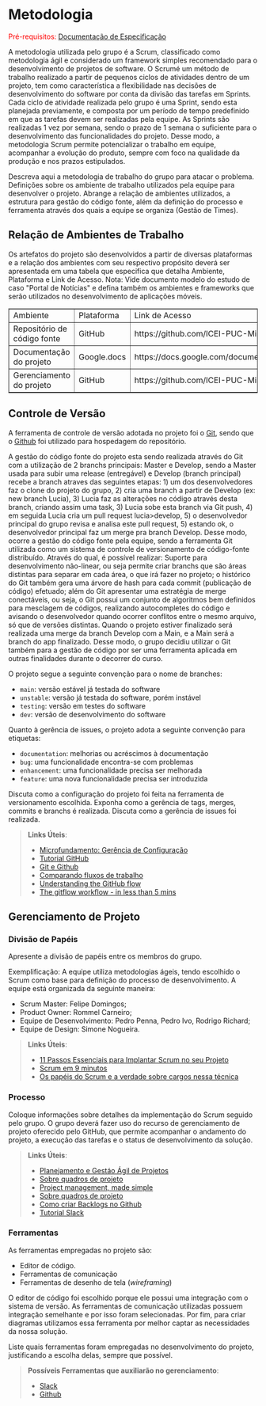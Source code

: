 
# Metodologia

<span style="color:red">Pré-requisitos: <a href="2-Especificação do Projeto.md"> Documentação de Especificação</a></span>

A metodologia utilizada pelo grupo é a Scrum, classificado como metodologia ágil e considerado um framework simples recomendado para o desenvolvimento de projetos de software. O Scrumé um método de trabalho realizado a partir de pequenos ciclos de atividades dentro de um projeto, tem como característica a flexibilidade nas decisões de desenvolvimento do software por conta da divisão das tarefas em Sprints.
Cada ciclo de atividade realizada pelo grupo é uma Sprint, sendo esta planejada previamente, e composta por um período de tempo predefinido em que as tarefas devem ser realizadas pela equipe. As Sprints são realizadas 1 vez por semana, sendo o prazo de 1 semana o suficiente para o desenvolvimento das funcionalidades do projeto. Desse modo, a metodologia Scrum permite potencializar o trabalho em equipe, acompanhar a evolução do produto, sempre com foco na qualidade da produção e nos prazos estipulados.



Descreva aqui a metodologia de trabalho do grupo para atacar o problema. Definições sobre os ambiente de trabalho utilizados pela  equipe para desenvolver o projeto. Abrange a relação de ambientes utilizados, a estrutura para gestão do código fonte, além da definição do processo e ferramenta através dos quais a equipe se organiza (Gestão de Times).

## Relação de Ambientes de Trabalho

Os artefatos do projeto são desenvolvidos a partir de diversas plataformas e a relação dos ambientes com seu respectivo propósito deverá ser apresentada em uma tabela que especifica que detalha Ambiente, Plataforma e Link de Acesso. 
Nota: Vide documento modelo do estudo de caso "Portal de Notícias" e defina também os ambientes e frameworks que serão utilizados no desenvolvimento de aplicações móveis.

<table border="1">
    <tr>
        <td>Ambiente</td>
        <td>Plataforma</td>
        <td>Link de Acesso</td>
    </tr>
    <tr>
        <td>Repositório de código fonte</td>
        <td>GitHub</td>
        <td>https://github.com/ICEI-PUC-Minas-PMV-ADS/SuperGym</td>
    </tr>
    <tr>
        <td>Documentação do projeto</td>
        <td>Google.docs</td>
        <td>https://docs.google.com/document/d/1O494LyIf48wss_2yUxAqCOLgkKYulfyEXgFFr4eic6M/edit</td>
    </tr>
    <tr>
        <td>Gerenciamento do projeto</td>
        <td>GitHub</td>
        <td>https://github.com/ICEI-PUC-Minas-PMV-ADS/SuperGym</td>
    </tr>
</table>





## Controle de Versão

A ferramenta de controle de versão adotada no projeto foi o
[Git](https://git-scm.com/), sendo que o [Github](https://github.com)
foi utilizado para hospedagem do repositório.

A gestão do código fonte do projeto esta sendo realizada através do Git com a utilização de 2 branchs principais: Master e Develop, sendo a Master usada para subir uma release (entregável) e Develop (branch principal) recebe a branch atraves das seguintes etapas: 1) um dos desenvolvedores faz o clone do projeto do grupo, 2) cria uma branch a partir de Develop (ex: new branch Lucia), 3) Lucia faz as alterações no código através desta branch, criando assim uma task, 3) Lucia sobe esta branch via Git push, 4) em seguida Lucia cria um pull request lucia>develop, 5) o desenvolvedor principal do grupo revisa e analisa este pull request, 5) estando ok, o desenvolvedor principal faz um merge pra branch Develop.  Desse modo, ocorre a gestão do código fonte pela equipe, sendo a ferramenta Git utilizada como um sistema de controle de versionamento de código-fonte distribuído. Através do qual, é possível realizar: Suporte para desenvolvimento não-linear, ou seja permite criar branchs que são áreas distintas para separar em cada área, o que irá fazer no projeto; o histórico do Git também gera uma árvore de hash para cada commit (publicação de código) efetuado; além do Git apresentar uma estratégia de merge conectáveis, ou seja, o Git possui um conjunto de algoritmos bem definidos para mesclagem de códigos, realizando autocompletes do código e avisando o desenvolvedor quando ocorrer conflitos entre o mesmo arquivo, só que de versões distintas.
Quando o projeto estiver finalizado será realizada uma merge da branch Develop com a Main, e a Main será a branch do app finalizado.
Desse modo, o grupo decidiu utilizar o Git também para a gestão de código por ser uma ferramenta aplicada em outras finalidades durante o decorrer do curso.

O projeto segue a seguinte convenção para o nome de branches:

- `main`: versão estável já testada do software
- `unstable`: versão já testada do software, porém instável
- `testing`: versão em testes do software
- `dev`: versão de desenvolvimento do software

Quanto à gerência de issues, o projeto adota a seguinte convenção para
etiquetas:

- `documentation`: melhorias ou acréscimos à documentação
- `bug`: uma funcionalidade encontra-se com problemas
- `enhancement`: uma funcionalidade precisa ser melhorada
- `feature`: uma nova funcionalidade precisa ser introduzida

Discuta como a configuração do projeto foi feita na ferramenta de versionamento escolhida. Exponha como a gerência de tags, merges, commits e branchs é realizada. Discuta como a gerência de issues foi realizada.

> **Links Úteis**:
> - [Microfundamento: Gerência de Configuração](https://pucminas.instructure.com/courses/87878/)
> - [Tutorial GitHub](https://guides.github.com/activities/hello-world/)
> - [Git e Github](https://www.youtube.com/playlist?list=PLHz_AreHm4dm7ZULPAmadvNhH6vk9oNZA)
>  - [Comparando fluxos de trabalho](https://www.atlassian.com/br/git/tutorials/comparing-workflows)
> - [Understanding the GitHub flow](https://guides.github.com/introduction/flow/)
> - [The gitflow workflow - in less than 5 mins](https://www.youtube.com/watch?v=1SXpE08hvGs)

## Gerenciamento de Projeto

### Divisão de Papéis

Apresente a divisão de papéis entre os membros do grupo.

Exemplificação: A equipe utiliza metodologias ágeis, tendo escolhido o Scrum como base para definição do processo de desenvolvimento. A equipe está organizada da seguinte maneira:
- Scrum Master: Felipe Domingos;
- Product Owner: Rommel Carneiro;
- Equipe de Desenvolvimento: Pedro Penna, Pedro Ivo, Rodrigo Richard;
- Equipe de Design: Simone Nogueira.

> **Links Úteis**:
> - [11 Passos Essenciais para Implantar Scrum no seu Projeto](https://mindmaster.com.br/scrum-11-passos/)
> - [Scrum em 9 minutos](https://www.youtube.com/watch?v=XfvQWnRgxG0)
> - [Os papéis do Scrum e a verdade sobre cargos nessa técnica](https://www.atlassian.com/br/agile/scrum/roles)

### Processo

Coloque  informações sobre detalhes da implementação do Scrum seguido pelo grupo. O grupo deverá fazer uso do recurso de gerenciamento de projeto oferecido pelo GitHub, que permite acompanhar o andamento do projeto, a execução das tarefas e o status de desenvolvimento da solução.
 
> **Links Úteis**:
> - [Planejamento e Gestáo Ágil de Projetos](https://pucminas.instructure.com/courses/87878/pages/unidade-2-tema-2-utilizacao-de-ferramentas-para-controle-de-versoes-de-software)
> - [Sobre quadros de projeto](https://docs.github.com/pt/issues/organizing-your-work-with-project-boards/managing-project-boards/about-project-boards)
> - [Project management, made simple](https://github.com/features/project-management/)
> - [Sobre quadros de projeto](https://docs.github.com/pt/github/managing-your-work-on-github/about-project-boards)
> - [Como criar Backlogs no Github](https://www.youtube.com/watch?v=RXEy6CFu9Hk)
> - [Tutorial Slack](https://slack.com/intl/en-br/)

### Ferramentas

As ferramentas empregadas no projeto são:

- Editor de código.
- Ferramentas de comunicação
- Ferramentas de desenho de tela (_wireframing_)

O editor de código foi escolhido porque ele possui uma integração com o sistema de versão. As ferramentas de comunicação utilizadas possuem integração semelhante e por isso foram selecionadas. Por fim, para criar diagramas utilizamos essa ferramenta por melhor captar as necessidades da nossa solução.

Liste quais ferramentas foram empregadas no desenvolvimento do projeto, justificando a escolha delas, sempre que possível.
 
> **Possíveis Ferramentas que auxiliarão no gerenciamento**: 
> - [Slack](https://slack.com/)
> - [Github](https://github.com/)
